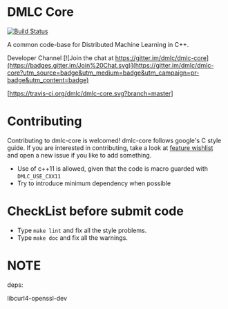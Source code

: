 DMLC Core
====

[![Build Status](https://travis-ci.org/dmlc/dmlc-core.png)](https://travis-ci.org/dmlc/dmlc-core)

A common code-base for Distributed Machine Learning in C++.

Developer Channel [![Join the chat at https://gitter.im/dmlc/dmlc-core](https://badges.gitter.im/Join%20Chat.svg)](https://gitter.im/dmlc/dmlc-core?utm_source=badge&utm_medium=badge&utm_campaign=pr-badge&utm_content=badge)

[https://travis-ci.org/dmlc/dmlc-core.svg?branch=master]

Contributing
====
Contributing to dmlc-core is welcomed! dmlc-core follows google's C style guide. If you are interested in contributing, take a look at [feature wishlist](https://github.com/dmlc/dmlc-core/labels/feature%20wishlist) and open a new issue if you like to add something.

* Use of c++11 is allowed, given that the code is macro guarded with ```DMLC_USE_CXX11```
* Try to introduce minimum dependency when possible

CheckList before submit code
=====
* Type ```make lint``` and fix all the style problems.
* Type ```make doc``` and fix all the warnings.

NOTE
====
deps:

libcurl4-openssl-dev
